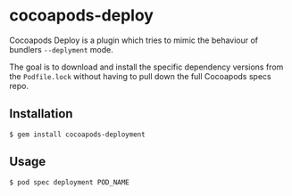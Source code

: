 # cocoapods-deploy

Cocoapods Deploy is a plugin which tries to mimic the behaviour of bundlers `--deplyment` mode.

The goal is to download and install the specific dependency versions from the `Podfile.lock` without having to pull down the full Cocoapods specs repo.

## Installation

    $ gem install cocoapods-deployment

## Usage

    $ pod spec deployment POD_NAME
